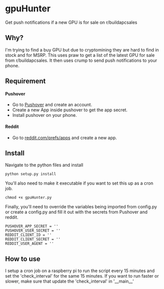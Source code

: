 # gpuHunter

Get push notifications if a new GPU is for sale on r/buildapcsales

## Why?

I'm trying to find a buy GPU but due to cryptomining they are hard to find in stock and for MSRP. 
This uses praw to get a list of the latest GPU for sale from r/buildapcsales. It then uses crump 
to send push notifications to your phone.

## Requirement

#### Pushover

- Go to [Pushover](https://pushover.net/) and create an account.
- Create a new App inside pushover to get the app secret.
- Install pushover on your phone.

#### Reddit
- Go to [reddit.com/prefs/apps](https://www.reddit.com/prefs/apps) and create a new app.

## Install

Navigate to the python files and install
```buildoutcfg
python setup.py install
```

You'll also need to make it executable if you want to set this up as a cron job.
```buildoutcfg
chmod +x gpuHunter.py
```

Finally, you'll need to override the variables being imported from config.py or create a config.py 
and fill it out with the secrets from Pushover and reddit.
```buildoutcfg
PUSHOVER_APP_SECRET = ''
PUSHOVER_USER_SECRET = ''
REDDIT_CLIENT_ID = ''
REDDIT_CLIENT_SECRET = ''
REDDIT_USER_AGENT = ''
```

## How to use

I setup a cron job on a raspberry pi to run the script every 15 minutes and set the 'check_interval'
for the same 15 minutes. If you want to run faster or slower, make sure that update the 'check_interval'
in '\_\_main__'
